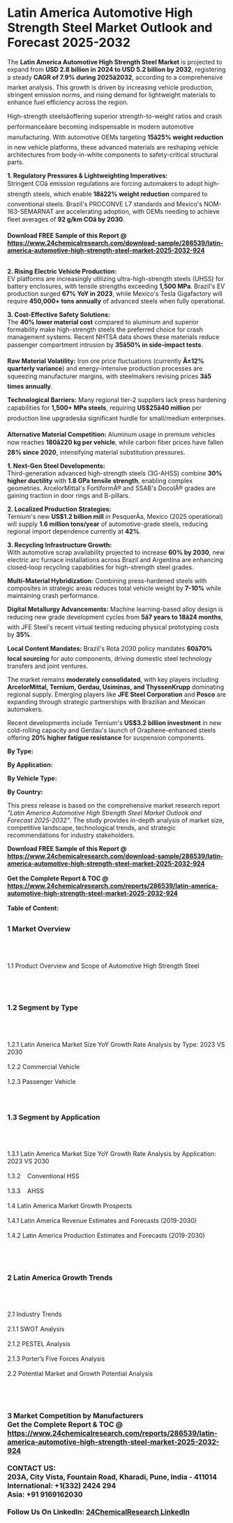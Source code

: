 <h1>Latin America Automotive High Strength Steel Market Outlook and Forecast 2025-2032</h1><p>The <strong>Latin America Automotive High Strength Steel Market</strong> is projected to expand from <strong>USD 2.8 billion in 2024 to USD 5.2 billion by 2032</strong>, registering a steady <strong>CAGR of 7.9% during 2025â2032</strong>, according to a comprehensive market analysis. This growth is driven by increasing vehicle production, stringent emission norms, and rising demand for lightweight materials to enhance fuel efficiency across the region.</p><p>High-strength steelsâoffering superior strength-to-weight ratios and crash performanceâare becoming indispensable in modern automotive manufacturing. With automotive OEMs targeting <strong>15â25% weight reduction</strong> in new vehicle platforms, these advanced materials are reshaping vehicle architectures from body-in-white components to safety-critical structural parts.</p><p><strong>1. Regulatory Pressures &amp; Lightweighting Imperatives:</strong><br>
Stringent COâ emission regulations are forcing automakers to adopt high-strength steels, which enable <strong>18â22% weight reduction</strong> compared to conventional steels. Brazil's PROCONVE L7 standards and Mexico's NOM-163-SEMARNAT are accelerating adoption, with OEMs needing to achieve fleet averages of <strong>92 g/km COâ by 2030</strong>.</p><div><b>Download FREE Sample of this Report @ 
            <a href="https://www.24chemicalresearch.com/download-sample/286539/latin-america-automotive-high-strength-steel-market-2025-2032-924">
            https://www.24chemicalresearch.com/download-sample/286539/latin-america-automotive-high-strength-steel-market-2025-2032-924</a></b></div><br><p><strong>2. Rising Electric Vehicle Production:</strong><br>
EV platforms are increasingly utilizing ultra-high-strength steels (UHSS) for battery enclosures, with tensile strengths exceeding <strong>1,500 MPa</strong>. Brazil's EV production surged <strong>67% YoY in 2023</strong>, while Mexico's Tesla Gigafactory will require <strong>450,000+ tons annually</strong> of advanced steels when fully operational.</p><p><strong>3. Cost-Effective Safety Solutions:</strong><br>
The <strong>40% lower material cost</strong> compared to aluminum and superior formability make high-strength steels the preferred choice for crash management systems. Recent NHTSA data shows these materials reduce passenger compartment intrusion by <strong>35â50% in side-impact tests</strong>.</p><p><strong>Raw Material Volatility:</strong> Iron ore price fluctuations (currently <strong>Â±12% quarterly variance</strong>) and energy-intensive production processes are squeezing manufacturer margins, with steelmakers revising prices <strong>3â5 times annually</strong>.</p><p><strong>Technological Barriers:</strong> Many regional tier-2 suppliers lack press hardening capabilities for <strong>1,500+ MPa steels</strong>, requiring <strong>US$25â40 million</strong> per production line upgradesâa significant hurdle for small/medium enterprises.</p><p><strong>Alternative Material Competition:</strong> Aluminum usage in premium vehicles now reaches <strong>180â220 kg per vehicle</strong>, while carbon fiber prices have fallen <strong>28% since 2020</strong>, intensifying material substitution pressures.</p><p><strong>1. Next-Gen Steel Developments:</strong><br>
Third-generation advanced high-strength steels (3G-AHSS) combine <strong>30% higher ductility</strong> with <strong>1.8 GPa tensile strength</strong>, enabling complex geometries. ArcelorMittal's FortiformÂ® and SSAB's DocolÂ® grades are gaining traction in door rings and B-pillars.</p><p><strong>2. Localized Production Strategies:</strong><br>
Ternium's new <strong>US$1.2 billion mill</strong> in PesquerÃ­a, Mexico (2025 operational) will supply <strong>1.6 million tons/year</strong> of automotive-grade steels, reducing regional import dependence currently at <strong>42%</strong>.</p><p><strong>3. Recycling Infrastructure Growth:</strong><br>
With automotive scrap availability projected to increase <strong>60% by 2030</strong>, new electric arc furnace installations across Brazil and Argentina are enhancing closed-loop recycling capabilities for high-strength steel grades.</p><p><strong>Multi-Material Hybridization:</strong> Combining press-hardened steels with composites in strategic areas reduces total vehicle weight by <strong>7-10%</strong> while maintaining crash performance.</p><p><strong>Digital Metallurgy Advancements:</strong> Machine learning-based alloy design is reducing new grade development cycles from <strong>5â7 years to 18â24 months</strong>, with JFE Steel's recent virtual testing reducing physical prototyping costs by <strong>35%</strong>.</p><p><strong>Local Content Mandates:</strong> Brazil's Rota 2030 policy mandates <strong>60â70% local sourcing</strong> for auto components, driving domestic steel technology transfers and joint ventures.</p><p>The market remains <strong>moderately consolidated</strong>, with key players including <strong>ArcelorMittal, Ternium, Gerdau, Usiminas, and ThyssenKrupp</strong> dominating regional supply. Emerging players like <strong>JFE Steel Corporation</strong> and <strong>Posco</strong> are expanding through strategic partnerships with Brazilian and Mexican automakers.</p><p>Recent developments include Ternium's <strong>US$3.2 billion investment</strong> in new cold-rolling capacity and Gerdau's launch of Graphene-enhanced steels offering <strong>20% higher fatigue resistance</strong> for suspension components.</p><p><strong>By Type:</strong></p><p><strong>By Application:</strong></p><p><strong>By Vehicle Type:</strong></p><p><strong>By Country:</strong></p><p>This press release is based on the comprehensive market research report <em>"Latin America Automotive High Strength Steel Market Outlook and Forecast 2025-2032"</em>. The study provides in-depth analysis of market size, competitive landscape, technological trends, and strategic recommendations for industry stakeholders.</p><div><b>Download FREE Sample of this Report @ 
            <a href="https://www.24chemicalresearch.com/download-sample/286539/latin-america-automotive-high-strength-steel-market-2025-2032-924">
            https://www.24chemicalresearch.com/download-sample/286539/latin-america-automotive-high-strength-steel-market-2025-2032-924</a></b></div><br><div><b>Get the Complete Report & TOC @ 
            <a href="https://www.24chemicalresearch.com/reports/286539/latin-america-automotive-high-strength-steel-market-2025-2032-924">
            https://www.24chemicalresearch.com/reports/286539/latin-america-automotive-high-strength-steel-market-2025-2032-924</a></b></div><br>
            <b>Table of Content:</b><p><h2><span style="font-size:16px"><strong>1 Market Overview&nbsp;&nbsp; &nbsp;</strong></span></h2><br />
<br />
<p>1.1 Product Overview and Scope of Automotive High Strength Steel&nbsp;</p><br />
<br />
<h2><strong><span style="font-size:16px">1.2 Segment by Type&nbsp;&nbsp; &nbsp;</span></strong></h2><br />
<br />
<p>1.2.1 Latin America Market Size YoY Growth Rate Analysis by Type: 2023 VS 2030&nbsp;&nbsp; &nbsp;<br /><br />
1.2.2 Commercial Vehicle&nbsp;&nbsp; &nbsp;<br /><br />
1.2.3 Passenger Vehicle<br /><br />
<br />
<h2><span style="font-size:16px"><strong>1.3 Segment by Application&nbsp;&nbsp;</strong></span></h2><br />
<br />
<p>1.3.1 Latin America Market Size YoY Growth Rate Analysis by Application: 2023 VS 2030&nbsp;&nbsp; &nbsp;<br /><br />
1.3.2&nbsp;&nbsp; &nbsp;Conventional HSS<br /><br />
1.3.3&nbsp;&nbsp; &nbsp;AHSS<br /><br />
1.4 Latin America Market Growth Prospects&nbsp;&nbsp; &nbsp;<br /><br />
1.4.1 Latin America Revenue Estimates and Forecasts (2019-2030)&nbsp;&nbsp; &nbsp;<br /><br />
1.4.2 Latin America Production Estimates and Forecasts (2019-2030)&nbsp;&nbsp;</p><br />
<br />
<h2><span style="font-size:16px"><strong>2 Latin America Growth Trends&nbsp;&nbsp; &nbsp;</strong></span></h2><br />
<br />
<p>2.1 Industry Trends&nbsp;&nbsp; &nbsp;<br /><br />
2.1.1 SWOT Analysis&nbsp;&nbsp; &nbsp;<br /><br />
2.1.2 PESTEL Analysis&nbsp;&nbsp; &nbsp;<br /><br />
2.1.3 Porter&rsquo;s Five Forces Analysis&nbsp;&nbsp; &nbsp;<br /><br />
2.2 Potential Market and Growth Potential Analysis&nbsp;&nbsp; &nbsp;</p><br />
<br />
<h2><span style="font-size:16px"><strong>3 Market Competition by Manufacturers&nbsp;&nbsp; </strong</p><div><b>Get the Complete Report & TOC @ 
            <a href="https://www.24chemicalresearch.com/reports/286539/latin-america-automotive-high-strength-steel-market-2025-2032-924">
            https://www.24chemicalresearch.com/reports/286539/latin-america-automotive-high-strength-steel-market-2025-2032-924</a></b></div><br><b>CONTACT US:</b><br>
            203A, City Vista, Fountain Road, Kharadi, Pune, India - 411014<br>
            International: +1(332) 2424 294<br>
            Asia: +91 9169162030 <br><br>
            Follow Us On LinkedIn: <a href="https://www.linkedin.com/company/24chemicalresearch/">24ChemicalResearch LinkedIn</a>